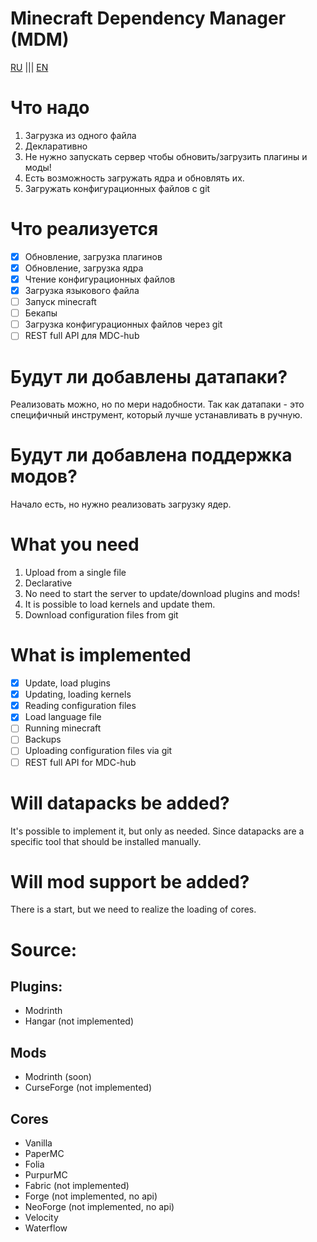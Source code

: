 # Minecraft Dependency Manager (MDM)

[RU](#что-надо) ||| [EN](#what-you-need)

# Что надо

1. Загрузка из одного файла
2. Декларативно
3. Не нужно запускать сервер чтобы обновить/загрузить плагины и моды!
4. Есть возможность загружать ядра и обновлять их.
5. Загружать конфигурационных файлов с git

# Что реализуется

- [x] Обновление, загрузка плагинов
- [x] Обновление, загрузка ядра
- [x] Чтение конфигурационных файлов
- [x] Загрузка языкового файла
- [ ] Запуск minecraft
- [ ] Бекапы
- [ ] Загрузка конфигурационных файлов через git
- [ ] REST full API для MDC-hub

# Будут ли добавлены датапаки?

Реализовать можно, но по мери надобности.
Так как датапаки - это специфичный инструмент, который лучше устанавливать в ручную.

# Будут ли добавлена поддержка модов?

Начало есть, но нужно реализовать загрузку ядер.

#

# What you need

1. Upload from a single file
2. Declarative
3. No need to start the server to update/download plugins and mods!
4. It is possible to load kernels and update them.
5. Download configuration files from git

# What is implemented

- [x] Update, load plugins
- [x] Updating, loading kernels
- [x] Reading configuration files
- [x] Load language file
- [ ] Running minecraft
- [ ] Backups
- [ ] Uploading configuration files via git
- [ ] REST full API for MDC-hub

# Will datapacks be added?

It's possible to implement it, but only as needed.
Since datapacks are a specific tool that should be installed manually.

# Will mod support be added?

There is a start, but we need to realize the loading of cores.

# Source:

## Plugins:

- Modrinth
- Hangar (not implemented)

## Mods

- Modrinth (soon)
- CurseForge (not implemented)

## Cores

- Vanilla
- PaperMC
- Folia
- PurpurMC
- Fabric (not implemented)
- Forge (not implemented, no api)
- NeoForge (not implemented, no api)
- Velocity
- Waterflow
